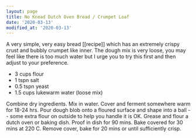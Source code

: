 ```yaml
---
layout: page
title: No Knead Dutch Oven Bread / Crumpet Loaf
date: '2020-03-13'
modified_at: '2020-03-13'
---
```


A very simple, very easy bread [[recipe]] which has an extremely crispy crust and bubbly crumpet like inner. The dough mix is very loose, you may feel like there is too much water but I urge you to try this first and then adjust to your preference.

* 3 cups flour
* 1 tspn salt
* 0.5 tspn yeast
* 1.5 cups lukewarm water (loose mix)

Combine dry ingredients. Mix in water. Cover and ferment somewhere warm for 18-24 hrs. Pour dough blob onto a floured surface and shape into a ball -- some extra flour on outside to help you handle it is OK. Grease and flour a dutch oven or baking dish. Proof in dish for 90 mins. Bake covered for 30 mins at 220 C. Remove cover, bake for 20 mins or until sufficiently crisp.

